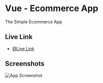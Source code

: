 
# Vue - Ecommerce App

The Simple Ecommerce App

## Live Link

- [@Live Link]()


## Screenshots

![App Screenshot]()
